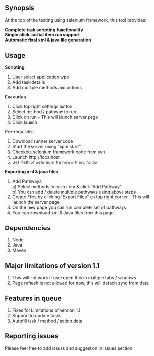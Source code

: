 ## Synopsis<br />

At the top of the testing using selenium framework, this tool provides:<br />

**Complete task scripting functionality**<br />
**Single click partial item run support**<br />
**Automatic final xml & java file generation**<br />

## Usage<br />

**Scripting**<br />
1. User select application type<br />
2. Add task details<br />
3. Add multiple methods and actions<br />

**Execution**<br />
1. Click top right settings button<br />
2. Select method / pathway to run<br />
3. Click on run - This will launch server page<br />
4. Click launch<br />

Pre-requisites:<br />
1. Download runner server code<br />
2. Start the server using "npm start"<br />
3. Checkout selenium framework code from svn<br />
4. Launch http://localhost<br />
5. Set Path of selenium framework src folder<br />

**Exporting xml & java files**<br />
1. Add Pathways<br />
	a) Select methods in each item & click "Add Pathway"<br />
	b) You can add / delete multiple pathways using above steps<br />
2. Create Files by clicking "Export Files" on top right corner - This will launch the server page<br />
3. On the new page you can run complete set of pathways<br />
4. You can download xml & Java files from this page<br />

## Dependencies<br />
1. Node<br />
2. Java<br />
3. Maven<br />

## Major limitations of version 1.1<br />

1. This will not work if user open this in multiple tabs / windows<br />
2. Page refresh is not allowed for now, this will detach sync from data<br />

## Features in queue<br />
1. Fixes for Limitations of version 1.1<br />
2. Support to update tasks<br />
3. Autofill task / method / action data<br />

## Reporting issues<br />
Please feel free to add issues and suggestion in issues section.<br />
